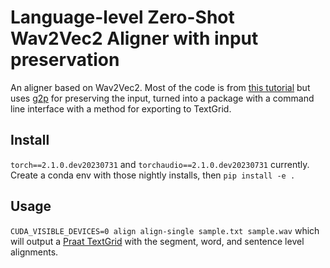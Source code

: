 # Language-level Zero-Shot Wav2Vec2 Aligner with input preservation

An aligner based on Wav2Vec2. Most of the code is from [this tutorial](https://pytorch.org/audio/main/tutorials/forced_alignment_for_multilingual_data_tutorial.html) but uses [g2p](https://github.com/roedoejet/g2p) for preserving the input, turned into a package with a command line interface with a method for exporting to TextGrid.

## Install

`torch==2.1.0.dev20230731` and `torchaudio==2.1.0.dev20230731` currently.
Create a conda env with those nightly installs, then `pip install -e .`

## Usage

`CUDA_VISIBLE_DEVICES=0 align align-single sample.txt sample.wav` which will output a [Praat TextGrid](https://www.fon.hum.uva.nl/praat/) with the segment, word, and sentence level alignments.
